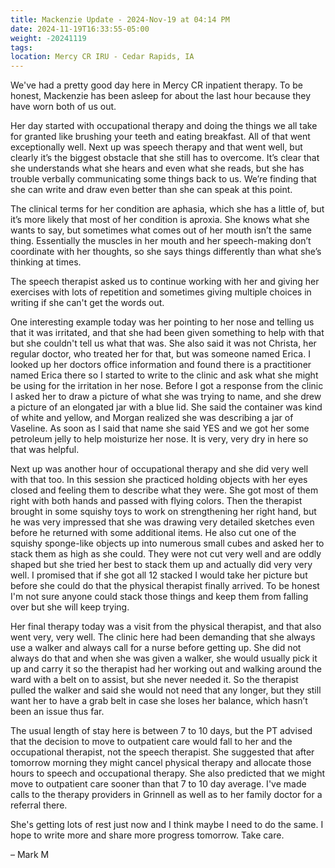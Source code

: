 ```yaml
---
title: Mackenzie Update - 2024-Nov-19 at 04:14 PM
date: 2024-11-19T16:33:55-05:00
weight: -20241119
tags:
location: Mercy CR IRU - Cedar Rapids, IA
---
```


We've had a pretty good day here in Mercy CR inpatient therapy. To be honest, Mackenzie has been asleep for about the last hour because they have worn both of us out.

Her day started with occupational therapy and doing the things we all take for granted like brushing your teeth and eating breakfast. All of that went exceptionally well.  Next up was speech therapy and that went well, but clearly it’s the biggest obstacle that she still has to overcome. It’s clear that she understands what she hears and even what she reads, but she has trouble verbally communicating some things back to us. We’re finding that she can write and draw even better than she can speak at this point.

The clinical terms for her condition are aphasia, which she has a little of, but it’s more likely that most of her condition is aproxia.  She knows what she wants to say, but sometimes what comes out of her mouth isn’t the same thing. Essentially the muscles in her mouth and her speech-making don’t coordinate with her thoughts, so she says things differently than what she’s thinking at times.

The speech therapist asked us to continue working with her and giving her exercises with lots of repetition and sometimes giving multiple choices in writing if she can't get the words out. 

One interesting example today was her pointing to her nose and telling us that it was irritated, and that she had been given something to help with that but she couldn't tell us what that was. She also said it was not Christa, her regular doctor, who treated her for that, but was someone named Erica.  I looked up her doctors office information and found there is a practitioner named Erica there so I started to write to the clinic and ask what she might be using for the irritation in her nose. Before I got a response from the clinic I asked her to draw a picture of what she was trying to name, and she drew a picture of an elongated jar with a blue lid. She said the container was kind of white and yellow, and Morgan realized she was describing a jar of Vaseline. As soon as I said that name she said YES and we got her some petroleum jelly to help moisturize her nose.  It is very, very dry in here so that was helpful.

Next up was another hour of occupational therapy and she did very well with that too.  In this session she practiced holding objects with her eyes closed and feeling them to describe what they were. She got most of them right with both hands and passed with flying colors. Then the therapist brought in some squishy toys to work on strengthening her right hand, but he was very impressed that she was drawing very detailed sketches even before he returned with some additional items. He also cut one of the squishy sponge-like objects up into numerous small cubes and asked her to stack them as high as she could.  They were not cut very well and are oddly shaped but she tried her best to stack them up and actually did very very well. I promised that if she got all 12 stacked I would take her picture but before she could do that the physical therapist finally arrived.  To be honest I'm not sure anyone could stack those things and keep them from falling over but she will keep trying.

Her final therapy today was a visit from the physical therapist, and that also went very, very well.  The clinic here had been demanding that she always use a walker and always call for a nurse before getting up. She did not always do that and when she was given a walker, she would usually pick it up and carry it so the therapist had her working out and walking around the ward with a belt on to assist, but she never needed it.  So the therapist pulled the walker and said she would not need that any longer, but they still want her to have a grab belt in case she loses her balance, which hasn’t been an issue thus far.

The usual length of stay here is between 7 to 10 days, but the PT advised that the decision to move to outpatient care would fall to her and the occupational therapist, not the speech therapist. She suggested that after tomorrow morning they might cancel physical therapy and allocate those hours to speech and occupational therapy.  She also predicted that we might move to outpatient care sooner than that 7 to 10 day average.  I've made calls to the therapy providers in Grinnell as well as to her family doctor for a referral there.

She's getting lots of rest just now and I think maybe I need to do the same. I hope to write more and share more progress tomorrow. Take care.

– Mark M